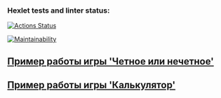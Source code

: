 ### Hexlet tests and linter status:
[![Actions Status](https://github.com/Viewsoul237/python-project-49/workflows/hexlet-check/badge.svg)](https://github.com/Viewsoul237/python-project-49/actions)

[![Maintainability](https://api.codeclimate.com/v1/badges/7e4d2c87224589c0c292/maintainability)](https://codeclimate.com/github/Viewsoul237/python-project-49/maintainability)

## [Пример работы игры 'Четное или нечетное'](https://asciinema.org/a/E2NI7GyRSsfAe6x47zjovfayT)

## [Пример работы игры 'Калькулятор'](https://asciinema.org/a/J0vL291RCEtqFWnLqZHutvGxE)

